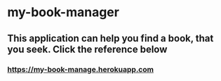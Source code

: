 # my-book-manager
This application can help you find a book, that you seek. Click the reference below
---

### <https://my-book-manage.herokuapp.com>

